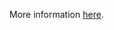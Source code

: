 More information [here](https://docs.prismacloud.io/en/enterprise-edition/policy-reference/aws-policies/aws-iam-policies/bc-aws-2-52).
